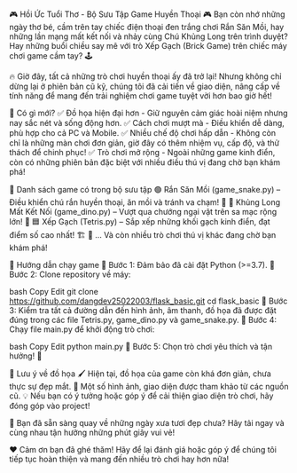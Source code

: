 🎮 Hồi Ức Tuổi Thơ - Bộ Sưu Tập Game Huyền Thoại 🎮
Bạn còn nhớ những ngày thơ bé, cầm trên tay chiếc điện thoại đen trắng chơi Rắn Săn Mồi, hay những lần mạng mất kết nối và nhảy cùng Chú Khủng Long trên trình duyệt? Hay những buổi chiều say mê với trò Xếp Gạch (Brick Game) trên chiếc máy chơi game cầm tay? 🕹️

🔥 Giờ đây, tất cả những trò chơi huyền thoại ấy đã trở lại! Nhưng không chỉ dừng lại ở phiên bản cũ kỹ, chúng tôi đã cải tiến về giao diện, nâng cấp về tính năng để mang đến trải nghiệm chơi game tuyệt vời hơn bao giờ hết!

🌟 Có gì mới?
✅ Đồ họa hiện đại hơn - Giữ nguyên cảm giác hoài niệm nhưng nay sắc nét và sống động hơn.
✅ Cách chơi mượt mà - Điều khiển dễ dàng, phù hợp cho cả PC và Mobile.
✅ Nhiều chế độ chơi hấp dẫn - Không còn chỉ là những màn chơi đơn giản, giờ đây có thêm nhiệm vụ, cấp độ, và thử thách để chinh phục!
✅ Trò chơi mở rộng - Ngoài những game kinh điển, còn có những phiên bản đặc biệt với nhiều điều thú vị đang chờ bạn khám phá!

🎲 Danh sách game có trong bộ sưu tập
🟢 Rắn Săn Mồi (game_snake.py) – Điều khiển chú rắn huyền thoại, ăn mồi và tránh va chạm! 🐍
🦖 Khủng Long Mất Kết Nối (game_dino.py) – Vượt qua chướng ngại vật trên sa mạc rộng lớn! 🌵
🟦 Xếp Gạch (Tetris.py) – Sắp xếp những khối gạch kinh điển, đạt điểm số cao nhất! 🏗️
🎁 … Và còn nhiều trò chơi thú vị khác đang chờ bạn khám phá!

🚀 Hướng dẫn chạy game
🔹 Bước 1: Đảm bảo đã cài đặt Python (>=3.7).
🔹 Bước 2: Clone repository về máy:

bash
Copy
Edit
git clone https://github.com/dangdev25022003/flask_basic.git
cd flask_basic
🔹 Bước 3: Kiểm tra tất cả đường dẫn đến hình ảnh, âm thanh, đồ họa đã được đặt đúng trong các file Tetris.py, game_dino.py và game_snake.py.
🔹 Bước 4: Chạy file main.py để khởi động trò chơi:

bash
Copy
Edit
python main.py
🔹 Bước 5: Chọn trò chơi yêu thích và tận hưởng! 🎉

🎨 Lưu ý về đồ họa
🖌️ Hiện tại, đồ họa của game còn khá đơn giản, chưa thực sự đẹp mắt.
📌 Một số hình ảnh, giao diện được tham khảo từ các nguồn cũ.
💡 Nếu bạn có ý tưởng hoặc góp ý để cải thiện giao diện trò chơi, hãy đóng góp vào project!

📌 Bạn đã sẵn sàng quay về những ngày xưa tươi đẹp chưa? Hãy tải ngay và cùng nhau tận hưởng những phút giây vui vẻ!

❤️ Cảm ơn bạn đã ghé thăm! Hãy để lại đánh giá hoặc góp ý để chúng tôi tiếp tục hoàn thiện và mang đến nhiều trò chơi hay hơn nữa!

